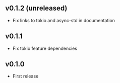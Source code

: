 ## v0.1.2 (unreleased)

* Fix links to tokio and async-std in documentation

## v0.1.1

* Fix tokio feature dependencies

## v0.1.0

* First release
